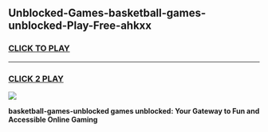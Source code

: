 
## Unblocked-Games-basketball-games-unblocked-Play-Free-ahkxx
<h3>
<a href="https://premium76.site?title=basketball-games-unblocked&ref=23A">CLICK TO PLAY</a></h3>
<hr>

<h3>
<a href="https://premium76.site?title=basketball-games-unblocked&ref=23A">CLICK 2 PLAY</a>
  
</h3>

<a href="https://premium76.site?title=basketball-games-unblocked&ref=23A"><img src="https://clearcache.store/games.png"></a>


**basketball-games-unblocked games unblocked: Your Gateway to Fun and Accessible Online Gaming**
